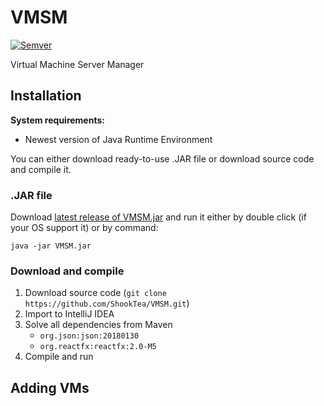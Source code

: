 # VMSM
[![Semver](http://img.shields.io/VMSM/1.0.png)](http://semver.org/VMSM/v1.0.html)

Virtual Machine Server Manager

## Installation
**System requirements:**
* Newest version of Java Runtime Environment

You can either download ready-to-use .JAR file or download source code and compile it.

### .JAR file

Download [latest release of VMSM.jar](https://github.com/ShookTea/VMSM/releases/latest) and run it either by
double click (if your OS support it) or by command:

```
java -jar VMSM.jar
```

### Download and compile

1. Download source code (`git clone https://github.com/ShookTea/VMSM.git`)
1. Import to IntelliJ IDEA
1. Solve all dependencies from Maven
    * `org.json:json:20180130`
    * `org.reactfx:reactfx:2.0-M5`
1. Compile and run 

## Adding VMs